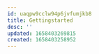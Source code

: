 ```yaml
---
id: uaqpw9cclw94p6jvfumjkb8
title: Gettingstarted
desc: ''
updated: 1658403269815
created: 1658403258952
---
```


